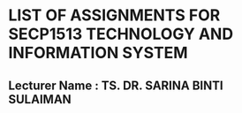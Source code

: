 LIST OF ASSIGNMENTS FOR SECP1513 TECHNOLOGY AND INFORMATION SYSTEM
===================================================================================

Lecturer Name : TS. DR. SARINA BINTI SULAIMAN
---------------------------------------------
